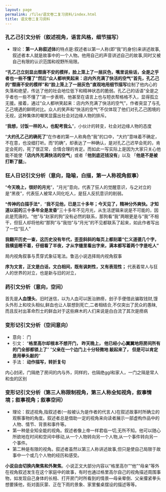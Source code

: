 ```yaml
---
layout: page
permalink: /file/语文卷二复习资料/index.html
title: 语文卷二复习资料
---
```




### 孔乙己引文分析（**叙述视角**，语言风格，细节描写）

- 理论：**第一人称叙述体**的特点是:叙述者以第一人称(即“我”的身份)来讲述故事,叙述者本人就是故事中的一个人物。他用自己的声音讲述自己的故事,同时又被自己有限的认识范围和视野所局限。

**“孔乙己立刻显出颓唐不安的模样，脸上笼上了一层灰色，嘴里说些话，全是之乎者也一些不懂了”然后“众人都哄笑起来：店内外充满了快活的空气”**首先，孔乙己的“颓唐不安的模样”和“脸上笼上了一层灰色”直观地用**细节描写**绘制了他内心的失落和绝望，传达了他的社会地位低下和精神状态的脆弱。孔乙己的话语“全是之乎者也一些不懂了”进一步表明，他甚至在语言上也与短衣帮格格不入，显得孤立无援。接着，通过“众人都哄笑起来：店内外充满了快活的空气”，作者突显了与孔乙己境遇的鲜明对比。众人的笑声和“快活的空气”不仅体现了他们对孔乙己困境的无视，这种集体的嘲笑显露出社会对边缘人物的排斥。

“**我想，讨饭一样的人，也配考我么**”，小伙计的转变，社会对边缘人物的态度

“**大约孔乙己的确死了**”在作者的第一人称角色“我”的口中，“大约”意味着不确定，不在意，也没细打听。而“的确”，却表达了一种确认，是对孔乙己迟早会死的，肯定会死的，死了很正常，合情合理的肯定。而如此一写实际上是因为大家只关心他能不能使「**店内外充满快活的空气**」或者「**他到底还钱没有**」以及 「**他是不是被打断了腿**」。 

### 狂人日记引文分析（意向，隐喻，白描，第一人称视角叙事）

“**今天晚上，很好的月光**”，“月光”意向，代表了狂人的觉醒意识，与之对立的是“黑夜”，代表狂人被常人同化吃人，是狂人反抗意识的削弱。

***传神的白描手法\***，“**我不见他，已是三十多年；今天见了，精神分外爽快。才知道以前的三十多年全是发昏**”三十多年不见月光，从生活逻辑来说是不可能的，因此是荒唐的。“他”与“赵家的狗”没有必然的联系，那狗看“我”两眼更是与“我”不相干，但狂人却将他和“那狗”与“我怕”与“月光”的不见都联系了起来，如此作者写出了一位“狂人”

**我翻开历史一查，这历史没有年代，歪歪斜斜的每页上都刻着“仁义道德几个字，我横竖睡不着，仔细看了半夜，才从字缝里看出字来，满本都写着两个字是吃人”** 

局内视角叙事与贯穿式象征笔法。鲁迅小说选择局内视角叙事

**序为文言，正文是白话，文白相间，既有讽刺性，又有表现性；** 代表着常人与狂人的世界的对立，也是新与旧的对立，

### 药引文分析（意向，空间）

首先是**人血馒头**。旧时迷信，以为人血可以医治肺痨，刽子手便借此骗取钱财,馒头外形上和坟头相似,鲜血也让人联想到死亡,二者相结合,不仅突出了民众的愚昧,而且反衬出革命烈士的鲜血对于这些麻木的人们来说是白白流了其次是痨病









### 变形记引文分析（空间意向）

- 意向： 门
- 引文： “**格里高尔却根本不想开门， 昨天晚上， 他已经小心翼翼地将房间所有的门全部都锁上了**” ”**父亲在一个边门上十分轻微地 敲起来了， 但是可以肯定是用拳头敲的**“
- 手法： **动作描写，转折复句**

内心封闭，门隔绝了房间的内与外，同样的，也隔绝ggl和家人，一门之隔是常人和虫的区别



### 变形记引文分析（第三人称限制视角，第三人称全知视角，叙事情境；叙事视角；叙事空间）

- 理论：叙述视角,指叙述者(一般被认为是作者的代言人)在叙述故事时所确立的观察事物的角度。叙述者总是借助一定的视角来向读者展示一部虚构作品中的人物、情节、背景和事件等。
- 第一种是全知全能的视角。叙述者像上帝一样君临一切,无所不知。他可以随心所欲地在时间和空间中移动,从一个人物转向另一个人物,从一个事件转向另一个事件。
- 第二种是有限的视角。叙述者虽然以第三人称讲述故事,但只是使自己局限于故事中一个或几个人物的经历和感受。

**小说自由切换内聚焦和外聚焦**。小说正文大部分内容以“格里高尔”“他”“母亲”等外在视角叙述发生在这个家庭中的故事，有时也通过格里高尔自己的视角描述周围事物，如发现自己身体的长相、打开房门时所看到的情景—母亲晕倒、父亲攥紧拳头想要揍他，街对面灰蒙、正在下雨的景象、家里餐桌摆设的描述等等。









